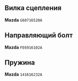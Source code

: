 ## Вилка сцепления

__Mazda__ `G60716520A`

## Направляющий болт

__Mazda__ `FE6916102A`

## Пружина

__Mazda__ `141616232A`